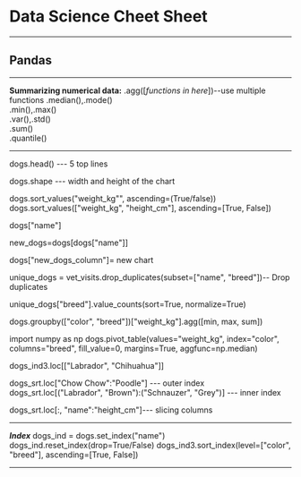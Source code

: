 # Data Science Cheet Sheet

----
## Pandas

---

**Summarizing numerical data:**
.agg([*functions in here*])--use multiple functions
.median(),.mode()  
.min(),.max()  
.var(),.std()  
.sum()  
.quantile()  

---



dogs.head() --- 5 top lines

dogs.shape --- width and height of the chart

dogs.sort_values("weight_kg"", ascending=(True/false))
dogs.sort_values(["weight_kg", "height_cm"], ascending=[True, False])

dogs["name"]

new_dogs=dogs[dogs["name"]]

dogs["new_dogs_column"]= new chart

unique_dogs = vet_visits.drop_duplicates(subset=["name", "breed"])-- Drop duplicates

unique_dogs["breed"].value_counts(sort=True, normalize=True)

dogs.groupby(["color", "breed"])["weight_kg"].agg([min, max, sum])

import numpy as np
dogs.pivot_table(values="weight_kg", index="color", columns="breed", fill_value=0, margins=True, aggfunc=np.median)

dogs_ind3.loc[["Labrador", "Chihuahua"]]

dogs_srt.loc["Chow Chow":"Poodle"] --- outer index
dogs_srt.loc[("Labrador", "Brown"):("Schnauzer", "Grey")] --- inner index

dogs_srt.loc[:, "name":"height_cm"]--- slicing columns



---

***Index***
dogs_ind = dogs.set_index("name")
dogs_ind.reset_index(drop=True/False)
dogs_ind3.sort_index(level=["color", "breed"], ascending=[True, False])

---

